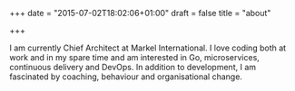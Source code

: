+++
date = "2015-07-02T18:02:06+01:00"
draft = false
title = "about"

+++


I am currently Chief Architect at Markel International.  I love coding both at work and in my spare time and am interested in Go, microservices, continuous delivery and DevOps. In addition to development, I am fascinated by coaching, behaviour and organisational change. 

